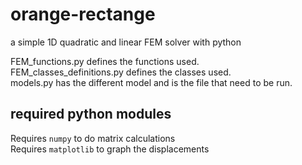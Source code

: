 # orange-rectange   
a simple 1D quadratic and linear FEM solver with python   


FEM_functions.py defines the functions used.   
FEM_classes_definitions.py defines the classes used.   
models.py has the different model and is the file that need to be run.   


## required python modules   
Requires `numpy` to do matrix calculations   
Requires `matplotlib` to graph the displacements   

